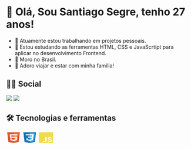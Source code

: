 
# 👋 Olá, Sou Santiago Segre, tenho 27 anos!

- 🔭 Atuamente estou trabalhando em projetos pessoais.
- 📖 Estou estudando as ferramentas HTML, CSS e JavaScrtipt para aplicar no desenvolvimento Frontend.
- 🌱 Moro no Brasil.
- 🧡 Adoro viajar e estar com minha família!

## 🧑‍💻 Social

<div>
 <a href="https://www.linkedin.com/in/santiagosegre" target="_blank"><img src="https://img.shields.io/badge/-LinkedIn-%230077B5?style=for-the-badge&logo=linkedin&logoColor=white"></a>
 <a href="https://www.instagram.com/santisegre/" target="_blank"><img src="https://img.shields.io/badge/-Instagram-%23E4405F?style=for-the-badge&logo=instagram&logoColor=white"></a>
</div>

## 🛠  Tecnologias e ferramentas

<p align="left">
  <img align="center" alt="icon-HTML" height="30" width="40" src="https://raw.githubusercontent.com/devicons/devicon/master/icons/html5/html5-original.svg">
  <img align="center" alt="icon-CSS" height="30" width="40" src="https://raw.githubusercontent.com/devicons/devicon/master/icons/css3/css3-original.svg">
  <img align="center" alt="icon-JS" height="30" width="40" src="https://raw.githubusercontent.com/devicons/devicon/master/icons/javascript/javascript-plain.svg">
</p>
